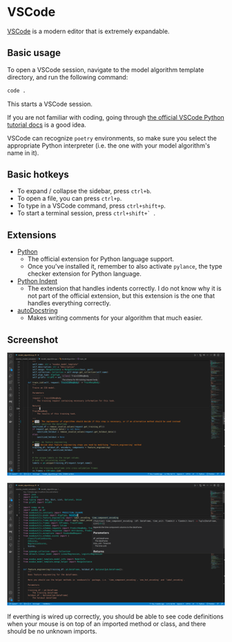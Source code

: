 # VSCode

[VSCode](https://code.visualstudio.com/) is a modern editor that is extremely expandable.

## Basic usage

To open a VSCode session, navigate to the model algorithm template directory, and run the following command:
```bash
code .
```
This starts a VSCode session.

If you are not familiar with coding, going through [the official VSCode Python tutorial docs](https://code.visualstudio.com/docs/python/python-tutorial) is a good idea.

VSCode can recognize `poetry` environments, so make sure you select the appropriate Python interpreter (i.e. the one with your model algorithm's name in it).

## Basic hotkeys

- To expand / collapse the sidebar, press `ctrl+b`.
- To open a file, you can press `ctrl+p`.
- To type in a VSCode command, press `ctrl+shift+p`.
- To start a terminal session, press ``ctrl+shift+` ``.

## Extensions

- [Python](https://marketplace.visualstudio.com/items?itemName=ms-python.python)
    - The official extension for Python language support.
    - Once you've installed it, remember to also activate `pylance`, the type checker extension for Python language.
- [Python Indent](https://marketplace.visualstudio.com/items?itemName=KevinRose.vsc-python-indent)
    - The extension that handles indents correctly. I do not know why it is not part of the official extension, but this extension is the one that handles everything correctly.
- [autoDocstring](https://marketplace.visualstudio.com/items?itemName=njpwerner.autodocstring)
    - Makes writing comments for your algorithm that much easier.

## Screenshot

![](images/setup_1.png)

![](images/setup_2.png)

If everthing is wired up correctly, you should be able to see code definitions when your mouse is on top of an imported method or class, and there should be no unknown imports.
